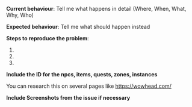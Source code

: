 **Current behaviour**: Tell me what happens in detail (Where, When, What, Why, Who)

**Expected behaviour**: Tell me what should happen instead

**Steps to reproduce the problem**:

1. 
2. 
3. 

**Include the ID for the npcs, items, quests, zones, instances**

You can research this on several pages like https://wowhead.com/

**Include Screenshots from the issue if necessary**